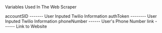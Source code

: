 Variables Used In The Web Scraper

accountSID ------- User Inputed Twilio Information
authToken -------- User Inputed Twilio Information
phoneNumber ------ User's Phone Number
link        ------ Link to Website

